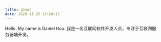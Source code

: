 ```yaml
---
title: about
date: 2020-11-25 17:24:17
---
```


Hello.
My name is Daniel Hou.
我是一名互联网软件开发人员，专注于互联网服务器端开发。
